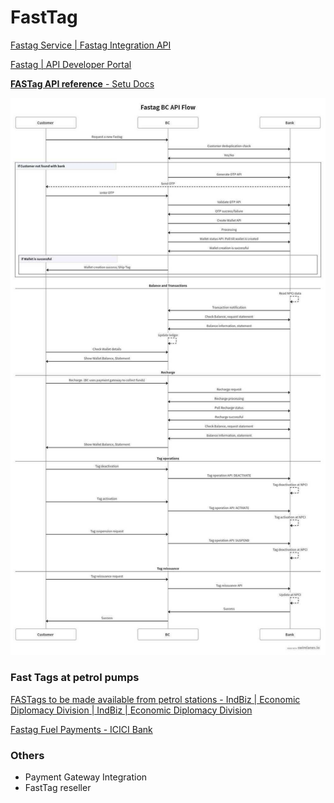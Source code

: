 # FastTag

[Fastag Service | Fastag Integration API](https://zuelpay.in/FasTag_API)

[Fastag | API Developer Portal](https://apiportal.axisbank.com/portal/product/3699)

[**FASTag API reference** - Setu Docs](https://docs.setu.co/payments/fastag/api-reference)

![fasttag-api-reference](../../media/Pasted%20image%2020231213213203.jpg)

### Fast Tags at petrol pumps

[FASTags to be made available from petrol stations - IndBiz | Economic Diplomacy Division | IndBiz | Economic Diplomacy Division](https://indbiz.gov.in/fastags-to-be-made-available-from-petrol-stations/)

[Fastag Fuel Payments - ICICI Bank](https://www.icicibank.com/personal-banking/cards/prepaid-card/fastag/fuel-payments)

### Others

- Payment Gateway Integration
- FastTag reseller
